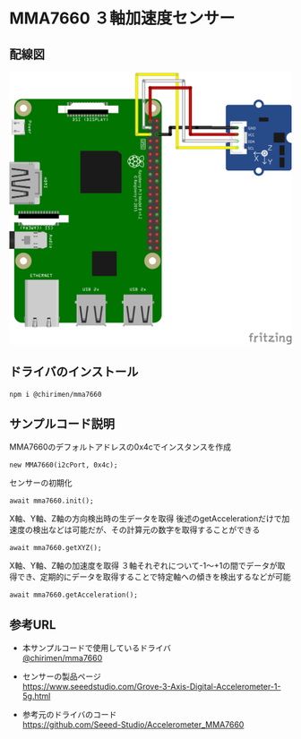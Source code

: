 # MMA7660 ３軸加速度センサー

## 配線図

![配線図1](./schematic.png "schematic")

## ドライバのインストール

```
npm i @chirimen/mma7660
```

## サンプルコード説明

MMA7660のデフォルトアドレスの0x4cでインスタンスを作成
```
new MMA7660(i2cPort, 0x4c);
```

センサーの初期化
```
await mma7660.init();
```

X軸、Y軸、Z軸の方向検出時の生データを取得
後述のgetAccelerationだけで加速度の検出などは可能だが、その計算元の数字を取得することができる
```
await mma7660.getXYZ();
```

X軸、Y軸、Z軸の加速度を取得
３軸それぞれについて-1〜+1の間でデータが取得でき、定期的にデータを取得することで特定軸への傾きを検出するなどが可能
```
await mma7660.getAcceleration();
```

## 参考URL
- 本サンプルコードで使用しているドライバ  
[@chirimen/mma7660](https://www.jsdelivr.com/package/npm/@chirimen/mma7660)

- センサーの製品ページ  
https://www.seeedstudio.com/Grove-3-Axis-Digital-Accelerometer-1-5g.html

- 参考元のドライバのコード  
https://github.com/Seeed-Studio/Accelerometer_MMA7660

